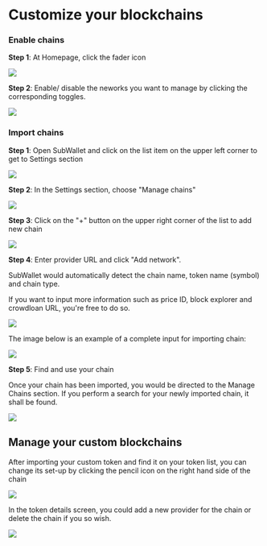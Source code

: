 # Customize your blockchains

### **Enable chains**

**Step 1**: At Homepage, click the fader icon

![](<../.gitbook/assets/image (1).png>)

**Step 2**: Enable/ disable the neworks you want to manage by clicking the corresponding toggles.&#x20;

![](<../.gitbook/assets/image (14).png>)



### Import chains

**Step 1**: Open SubWallet and click on the list item on the upper left corner to get to Settings section

![](<../.gitbook/assets/image (16) (1).png>)

**Step 2**: In the Settings section, choose "Manage chains"

![](<../.gitbook/assets/image (143).png>)

**Step 3**: Click on the "+" button on the upper right corner of the list to add new chain

![](<../.gitbook/assets/image (23) (5) (1).png>)

**Step 4**: Enter provider URL and click "Add network".

SubWallet would automatically detect the chain name, token name (symbol) and chain type.&#x20;

If you want to input more information such as price ID, block explorer and crowdloan URL, you're free to do so.&#x20;

![](<../.gitbook/assets/image (22) (5).png>)

The image below is an example of a complete input for importing chain:

![](<../.gitbook/assets/image (5).png>)



**Step 5**: Find and use your chain

Once your chain has been imported, you would be directed to the Manage Chains section. If you perform a search for your newly imported chain, it shall be found.&#x20;

![](<../.gitbook/assets/image (11).png>)



## Manage your custom blockchains

After importing your custom token and find it on your token list, you can change its set-up by clicking the pencil icon on the right hand side of the chain

![](<../.gitbook/assets/image (18).png>)

In the token details screen, you could add a new provider for the chain or delete the chain if you so wish.&#x20;

![](<../.gitbook/assets/image (1) (1).png>)

